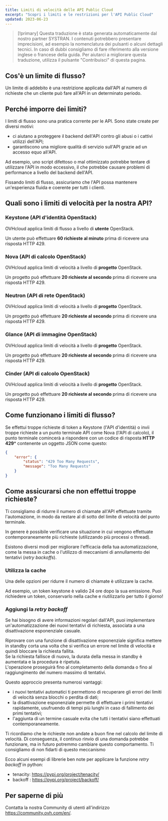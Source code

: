 ```yaml
---
title: Limiti di velocità delle API Public Cloud
excerpt: "Scopri i limiti e le restrizioni per l'API Public Cloud"
updated: 2023-06-23
---
```


> [!primary]
> Questa traduzione è stata generata automaticamente dal nostro partner SYSTRAN. I contenuti potrebbero presentare imprecisioni, ad esempio la nomenclatura dei pulsanti o alcuni dettagli tecnici. In caso di dubbi consigliamo di fare riferimento alla versione inglese o francese della guida. Per aiutarci a migliorare questa traduzione, utilizza il pulsante "Contribuisci" di questa pagina.
>

## Cos'è un limite di flusso?

Un limite di addebito è una restrizione applicata dall'API al numero di richieste che un cliente può fare all'API in un determinato periodo.

## Perché imporre dei limiti?

I limiti di flusso sono una pratica corrente per le API. Sono state create per diversi motivi:

- ci aiutano a proteggere il backend dell'API contro gli abusi o i cattivi utilizzi dell'API;
- garantiscono una migliore qualità di servizio sull'API grazie ad un accesso equo all'API.

Ad esempio, uno script difettoso o mal ottimizzato potrebbe tentare di utilizzare l'API in modo eccessivo, il che potrebbe causare problemi di performance a livello del backend dell'API. 

Fissando limiti di flusso, assicuriamo che l'API possa mantenere un'esperienza fluida e coerente per tutti i clienti.

## Quali sono i limiti di velocità per la nostra API?

### Keystone (API d'identità OpenStack)

OVHcloud applica limiti di flusso a livello di **utente** OpenStack.

Un utente può effettuare **60 richieste al minuto** prima di ricevere una risposta HTTP 429.

### Nova (API di calcolo OpenStack)

OVHcloud applica limiti di velocità a livello di **progetto** OpenStack.

Un progetto può effettuare **20 richieste al secondo** prima di ricevere una risposta HTTP 429.

### Neutron (API di rete OpenStack)

OVHcloud applica limiti di velocità a livello di **progetto** OpenStack.

Un progetto può effettuare **20 richieste al secondo** prima di ricevere una risposta HTTP 429.

### Glance (API di immagine OpenStack)

OVHcloud applica limiti di velocità a livello di **progetto** OpenStack.

Un progetto può effettuare **20 richieste al secondo** prima di ricevere una risposta HTTP 429.

### Cinder (API di calcolo OpenStack)

OVHcloud applica limiti di velocità a livello di **progetto** OpenStack.

Un progetto può effettuare **20 richieste al secondo** prima di ricevere una risposta HTTP 429.

## Come funzionano i limiti di flusso?

Se effettui troppe richieste di token a Keystone (l'API d'identità) o invii troppe richieste a un punto terminale API come Nova (l'API di calcolo), il punto terminale comincerà a rispondere con un codice di risposta **HTTP 429*** contenente un oggetto JSON come questo:

```json
{
    "error": {
        "status": "429 Too Many Requests",
        "message": "Too Many Requests"
    }
}
```

## Come assicurarsi che non effettui troppe richieste?

Ti consigliamo di ridurre il numero di chiamate all'API effettuate tramite l'automazione, in modo da restare al di sotto del limite di velocità del punto terminale.

In genere è possibile verificare una situazione in cui vengono effettuate contemporaneamente più richieste (utilizzando più processi o thread).

Esistono diversi modi per migliorare l'efficacia della tua automatizzazione, come la messa in cache o l'utilizzo di meccanismi di annullamento dei tentativi (*retry backoffs*).

### Utilizza la cache

Una delle opzioni per ridurre il numero di chiamate è utilizzare la cache.

Ad esempio, un token keystone è valido 24 ore dopo la sua emissione. Puoi richiedere un token, conservarlo nella cache e riutilizzarlo per tutto il giorno!

### Aggiungi la *retry backoff*

Se hai bisogno di avere informazioni regolari dall'API, puoi implementare un'automatizzazione dei nuovi tentativi di richiesta, associata a una disattivazione esponenziale casuale.

Riprovare con una funzione di disattivazione esponenziale significa mettere in standby corta una volta che si verifica un errore nel limite di velocità e quindi bloccare la richiesta fallita.<br>
Se la richiesta fallisce di nuovo, la durata della messa in standby è aumentata e la procedura è ripetuta.<br>
L'operazione proseguirà fino al completamento della domanda o fino al raggiungimento del numero massimo di tentativi.

Questo approccio presenta numerosi vantaggi:

- i nuovi tentativi automatici ti permettono di recuperare gli errori dei limiti di velocità senza blocchi o perdita di dati;
- la disattivazione esponenziale permette di effettuare i primi tentativi rapidamente, usufruendo di tempi più lunghi in caso di fallimento dei primi tentativi;
- l'aggiunta di un termine casuale evita che tutti i tentativi siano effettuati contemporaneamente.

Ti ricordiamo che le richieste non andate a buon fine nel calcolo del limite di velocità. Di conseguenza, il continuo rinvio di una domanda potrebbe funzionare, ma in futuro potremmo cambiare questo comportamento. Ti consigliamo di non fidarti di questo meccanismo

Ecco alcuni esempi di librerie ben note per applicare la funzione *retry backoff* in python:

- tenacity: <https://pypi.org/project/tenacity/>
- backoff : <https://pypi.org/project/backoff/>

## Per saperne di più

Contatta la nostra Community di utenti all'indirizzo <https://community.ovh.com/en/>.
